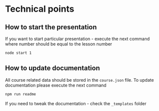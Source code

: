 # Technical points

## How to start the presentation

If you want to start particular presentation - execute the next command where number should be equal to the lesson number

```cmd
node start 1
```

## How to update documentation

All course related data should be stored in the `course.json` file. To update documentation please execute the next command

```cmd
npm run readme
```

If you need to tweak the documentation - check the `_templates` folder
